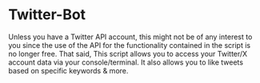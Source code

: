 # Twitter-Bot
Unless you have a Twitter API account, this might not be of any interest to you since the use of the API for the functionality contained in the script is no longer free. That said, This script allows you to access your Twitter/X account data via your console/terminal. It also allows you to like tweets based on specific keywords &amp; more.
